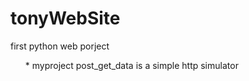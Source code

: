 # tonyWebSite

first python web porject
<ul>
*  myproject
   post_get_data is a simple http simulator

</ul>

